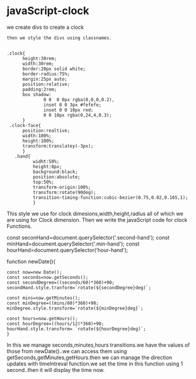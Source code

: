 # javaScript-clock
we create divs to create a clock



<div class='clock'>
  <div class='clock-face'>
      <div class='hand min-hand'></div>
      <div class='hand second-hand'></div>
      <div class='hand hour-hand'></div>
    </div>
    </div>
    
    then we style the divs using classnames.
    
    
    .clock{
          height:30rem;
          width:30rem;
          border:20px solid white;
          border-radius:75%;
          margin:25px auto;
          position:relative;
          padding:2rem;
          box shadow:
                  0 0  0 0px rgba(0,0,0,0.2),
                  inset 0 0 3px #fefefe;
                  inset 0 0 10px red;
                  0 0 10px rgba(0,24,4,0.3);
          }
     .clock-face{
          position:realtive;
          width:100%;
          height:100%;
          transform:translatey(-3px);
          }
       .hand{
              widht:50%;
              height:8px;
              background:black;
              position:absolute;
              top:50%;
              transform-origin:100%;
              transform:rotate(90deg);
              transition-timing-function:cubic-bezier(0.75,0.82,0.165,1);
              }
              
              
This style we use for clock dimesions,width,height,radius all of which we are using for Clock dimension.
Then we write the javaScript code for clock Functions.



const seconHand=document.querySelector('.second-hand');
const minHand=document.querySelector('.min-hand');
const hourHand=document.querySelector('hour-hand');


function newDate(){

    const now=new Date();
    const seconds=now.getSeconds();
    const secondDegree=((seconds/60)*360)+90;
    secondHand.style.tranform=`rotate(${secondDegree}deg)`;
    
    const mins=now.getMinutes();
    const minDegree=((mins/60)*360)+90;
    minDegree.style.transform=`rotate(${minDegree}deg}`;
    
    const hours=now.getHours();
    const hourDegree=((hours/12)*360)+90;
    hourHand.style.transform= `rotate(${hourDegree}deg)`;
    }
    
 In this we manage seconds,minutes,hours transitions.we have the values of those from newDate()..we can access them using getSeconds,getMinutes,getHours.then we can manage the direction updates with timeIntreval function.we set the time in this function using 1 second..then it will display the time now. 
    
